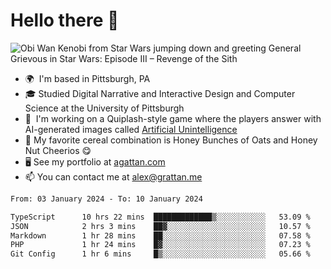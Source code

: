<!--
**GameDog9988/GameDog9988** is a ✨ _special_ ✨ repository because its `README.md` (this file) appears on your GitHub profile.

Here are some ideas to get you started:

- 🔭 I’m currently working on ...
- 🌱 I’m currently learning ...
- 👯 I’m looking to collaborate on ...
- 🤔 I’m looking for help with ...
- 💬 Ask me about ...
- 📫 How to reach me: ...
- 😄 Pronouns: ...
- ⚡ Fun fact: ...
-->



Hello there 👋
==================================

![Obi Wan Kenobi from Star Wars jumping down and greeting General Grievous in Star Wars: Episode III – Revenge of the Sith](https://github.com/agrattan0820/agrattan0820/assets/51346343/689e56eb-29be-46a5-a079-28ea727b5f7e)


- 🌍  I'm based in Pittsburgh, PA
- 🎓  Studied Digital Narrative and Interactive Design and Computer Science at the University of Pittsburgh
- 👾  I'm working on a Quiplash-style game where the players answer with AI-generated images called [Artificial Unintelligence](https://github.com/agrattan0820/artificial-unintelligence)
- 🥣  My favorite cereal combination is Honey Bunches of Oats and Honey Nut Cheerios 😋
- 🖥️  See my portfolio at [agattan.com](http://agrattan.com/)
- 📫  You can contact me at [alex@grattan.me](mailto:alex@grattan.me)

<!--START_SECTION:waka-->

```txt
From: 03 January 2024 - To: 10 January 2024

TypeScript      10 hrs 22 mins  █████████████▒░░░░░░░░░░░   53.09 %
JSON            2 hrs 3 mins    ██▓░░░░░░░░░░░░░░░░░░░░░░   10.57 %
Markdown        1 hr 28 mins    ██░░░░░░░░░░░░░░░░░░░░░░░   07.58 %
PHP             1 hr 24 mins    █▓░░░░░░░░░░░░░░░░░░░░░░░   07.23 %
Git Config      1 hr 6 mins     █▒░░░░░░░░░░░░░░░░░░░░░░░   05.66 %
```

<!--END_SECTION:waka-->
